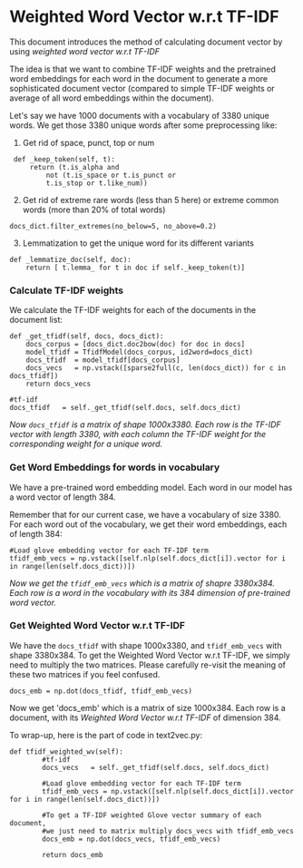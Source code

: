 # Weighted Word Vector w.r.t TF-IDF


This document introduces the method of calculating document vector by using *weighted word vector w.r.t TF-IDF*

The idea is that we want to combine TF-IDF weights and the pretrained word embeddings for each word in the document to generate a more sophisticated document vector (compared to simple TF-IDF weights or average of all word embeddings within the document).

Let's say we have 1000 documents with a vocabulary of 3380 unique words. We get those 3380 unique words after some preprocessing like:

1. Get rid of space, punct, top or num
```
 def _keep_token(self, t):
     return (t.is_alpha and 
         not (t.is_space or t.is_punct or 
         t.is_stop or t.like_num))
```

2. Get rid of extreme rare words (less than 5 here) or extreme common words (more than 20% of total words)
```
docs_dict.filter_extremes(no_below=5, no_above=0.2)
```

3. Lemmatization to get the unique word for its different variants
```
def _lemmatize_doc(self, doc):
    return [ t.lemma_ for t in doc if self._keep_token(t)]
```

### Calculate TF-IDF weights

We calculate the TF-IDF weights for each of the documents in the document list:
```
def _get_tfidf(self, docs, docs_dict):
    docs_corpus = [docs_dict.doc2bow(doc) for doc in docs]
    model_tfidf = TfidfModel(docs_corpus, id2word=docs_dict)
    docs_tfidf  = model_tfidf[docs_corpus]
    docs_vecs   = np.vstack([sparse2full(c, len(docs_dict)) for c in docs_tfidf])
    return docs_vecs
    
#tf-idf
docs_tfidf   = self._get_tfidf(self.docs, self.docs_dict)
```

*Now `docs_tfidf` is a matrix of shape 1000x3380. Each row is the TF-IDF vector with length 3380, with each column the TF-IDF weight for the corresponding weight for a unique word.*

### Get Word Embeddings for words in vocabulary

We have a pre-trained word embedding model. Each word in our model has a word vector of length 384.

Remember that for our current case, we have a vocabulary of size 3380. For each word out of the vocabulary, we get their word embeddings, each of length 384:

```
#Load glove embedding vector for each TF-IDF term
tfidf_emb_vecs = np.vstack([self.nlp(self.docs_dict[i]).vector for i in range(len(self.docs_dict))])
```

*Now we get the `tfidf_emb_vecs` which is a matrix of shapre 3380x384. Each row is a word in the vocabulary with its 384 dimension of pre-trained word vector.*

### Get Weighted Word Vector w.r.t TF-IDF

We have the `docs_tfidf` with shape 1000x3380, and `tfidf_emb_vecs` with shape 3380x384. To get the Weighted Word Vector w.r.t TF-IDF, we simply need to multiply the two matrices. Please carefully re-visit the meaning of these two matrices if you feel confused.

```
docs_emb = np.dot(docs_tfidf, tfidf_emb_vecs)
```

Now we get 'docs_emb' which is a matrix of size 1000x384. Each row is a document, with its *Weighted Word Vector w.r.t TF-IDF* of dimension 384.



To wrap-up, here is the part of code in text2vec.py:
```
def tfidf_weighted_wv(self):
        #tf-idf
        docs_vecs   = self._get_tfidf(self.docs, self.docs_dict)

        #Load glove embedding vector for each TF-IDF term
        tfidf_emb_vecs = np.vstack([self.nlp(self.docs_dict[i]).vector for i in range(len(self.docs_dict))])

        #To get a TF-IDF weighted Glove vector summary of each document, 
        #we just need to matrix multiply docs_vecs with tfidf_emb_vecs
        docs_emb = np.dot(docs_vecs, tfidf_emb_vecs)

        return docs_emb
```